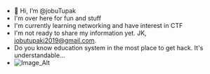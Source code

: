 - 👋 Hi, I’m @jobuTupak
- I'm over here for fun and stuff
- I'm currently learning networking and have interest in CTF
- I'm not ready to share my information yet. JK, jobutupaki2019@gmail.com.
- Do you know education system in the most place to get hack. It's understandable...
- ![Image_Alt](https://www.google.com/url?sa=i&url=https%3A%2F%2Fwww.instagram.com%2Froadshow%2Fp%2FCmc4VcVSeiF%2F&psig=AOvVaw12mE4wGqlO-gFkZMYi-MYO&ust=1729308672147000&source=images&cd=vfe&opi=89978449&ved=0CBQQjRxqFwoTCPjAzfv-lokDFQAAAAAdAAAAABAE)

<!---
jobuTupak/jobuTupak is a ✨ special ✨ repository because its `README.md` (this file) appears on your GitHub profile.
You can click the Preview link to take a look at your changes.
--->
